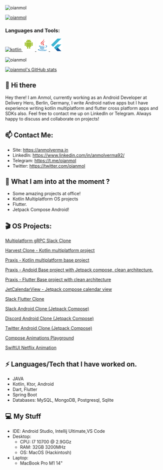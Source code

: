 <p align="left"><img src="https://komarev.com/ghpvc/?username=oianmol&label=Profile%20views&color=0e75b6&style=flat"
                     alt="oianmol"/></p>
<p align="left"><a href="https://twitter.com/oianmol" target="blank"><img
        src="https://img.shields.io/twitter/follow/oianmol?logo=twitter&style=for-the-badge" alt="oianmol"/></a>
</p>
<h3 align="left">Languages and Tools:</h3>
<p align="left">
    <!--Kotlin-->
    <a href="https://kotlinlang.org" target="_blank"> <img
            src="https://www.vectorlogo.zone/logos/kotlinlang/kotlinlang-icon.svg" alt="kotlin" width="40" height="40"/>
    </a>
    <!--Android-->
    <a href="https://developer.android.com" target="_blank"> <img
            src="https://raw.githubusercontent.com/devicons/devicon/master/icons/android/android-original-wordmark.svg"
            alt="android" width="40" height="40"/> </a>
    <!--Java-->
    <a href="https://www.java.com" target="_blank"> <img
            src="https://raw.githubusercontent.com/devicons/devicon/master/icons/java/java-original.svg" alt="java"
            width="40" height="40"/> </a>
	       <!--Flutter-->
    <a href="https://www.flutter.dev" target="_blank"> <img
            src="https://raw.githubusercontent.com/devicons/devicon/1119b9f84c0290e0f0b38982099a2bd027a48bf1/icons/flutter/flutter-original.svg" alt="Flutter"
            width="40" height="40"/> </a>
	    
	    
	    
</p>
<p><img align="center" src="https://github-readme-streak-stats.herokuapp.com/?user=oianmol&" alt="oianmol"/></p>

[![oianmol's GitHub stats](https://github-readme-stats.vercel.app/api?username=oianmol&theme=radical)](https://twitter.com/oianmol)

## 👋 Hi there 

Hey there! I am Anmol, currently working as an Android Developer at Delivery Hero, Berlin, Germany, 
I write Android native apps but I have experience writing kotlin multiplatform and flutter cross platform apps and SDKs also.
Feel free to contact me up on LinkedIn or Telegram. Always happy to discuss and collaborate on projects!
## 📫  Contact Me:

 - Site: https://anmolverma.in
 - LinkedIn: https://www.linkedin.com/in/anmolverma92/
 - Telegram: https://t.me/oianmol
 - Twitter: https://twitter.com/oianmol

##  👀 What I am into at the moment ?

- Some amazing projects at office!
- Kotlin Multiplatform OS projects
- Flutter.
- Jetpack Compose Android!

## 🎬 OS Projects:

[Multiplatform gRPC Slack Clone](https://github.com/oianmol/SlackComposeMultiplatform)

[Harvest Clone - Kotlin multiplatform project](https://github.com/mutualmobile/HarvestTimeKMP)

[Praxis - Kotlin multiplatform base project](https://github.com/mutualmobile/praxiskmm)

[Praxis - Andoid Base project with Jetpack compose, clean architecture.](https://github.com/mutualmobile/praxis)

[Praxis - Flutter Base project with clean architecture](https://github.com/mutualmobile/praxisflutter)

[JetCalendarView - Jetpack compose calendar view](https://github.com/oianmol/JetCalendarView)

[Slack Flutter Clone](https://github.com/oianmol/flutter_slack)

[Slack Android Clone (Jetpack Compose)](https://github.com/oianmol/slackandroidclone)

[Discord Android Clone (Jetpack Compose)](https://github.com/oianmol/DiscordJetpackCompose)

[Twitter Android Clone (Jetpack Compose)](https://github.com/oianmol/jettwitter)

[Compose Animations Playground](https://github.com/oianmol/ComposeAnimationsPlayground)

[SwiftUI Netflix Animation](https://github.com/mutualmobile/SwiftUIAnimations)


## ⚡ Languages/Tech that I have worked on.

 - JAVA
 - Kotlin, Ktor, Android
 - Dart, Flutter
 - Spring Boot
 - Databases: MySQL, MongoDB, Postgresql, Sqlite


##  💻 My Stuff

 - IDE: Android Studio, Intellij Ultimate,VS Code
 - Desktop:
	 - CPU: I7 10700 @ 2.9GGz
	 - RAM: 32GB 3200MHz
	 - OS: MacOS (Hackintosh)
- Laptop:
	- MacBook Pro M1 14"
